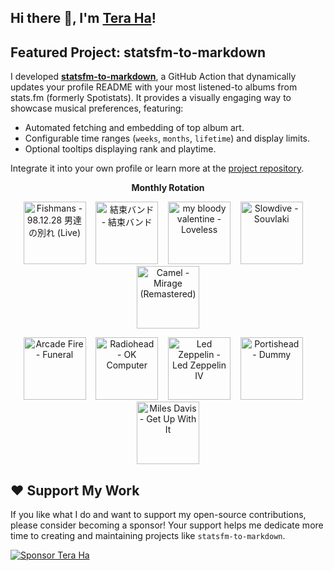 ## Hi there 👋, I'm [Tera Ha](https://teraha.com)!

## Featured Project: statsfm-to-markdown

I developed **[statsfm-to-markdown](https://github.com/teraha-dev/statsfm-to-markdown)**, a GitHub Action that dynamically updates your profile README with your most listened-to albums from stats.fm (formerly Spotistats). It provides a visually engaging way to showcase musical preferences, featuring:

* Automated fetching and embedding of top album art.
* Configurable time ranges (`weeks`, `months`, `lifetime`) and display limits.
* Optional tooltips displaying rank and playtime.

Integrate it into your own profile or learn more at the [project repository](https://github.com/teraha-dev/statsfm-to-markdown).

<p align="center"><strong>Monthly Rotation</strong></p> 

<!-- STATSFM START -->

<p align="center"><a href="https://open.spotify.com/album/5K4YFkTizFoMOyN5Khfp7G" target="_blank" rel="noopener noreferrer" title="#1 Fishmans - 98.12.28 男達の別れ (Live) (15h 39m)"><img src="https://i.scdn.co/image/ab67616d0000b273b8b2f65e2dfa733439974801" alt="Fishmans - 98.12.28 男達の別れ (Live)" width="100" height="100"></a>    <a href="https://open.spotify.com/album/5ZGzGGNAB6U7QlKpdaMu0d" target="_blank" rel="noopener noreferrer" title="#2 結束バンド - 結束バンド (9h 9m)"><img src="https://i.scdn.co/image/ab67616d0000b27309ca036917527fa198ead7b1" alt="結束バンド - 結束バンド" width="100" height="100"></a>    <a href="https://open.spotify.com/album/3GH4IiI6jQAIvnHVdb5FB6" target="_blank" rel="noopener noreferrer" title="#3 my bloody valentine - Loveless (6h 49m)"><img src="https://is1-ssl.mzstatic.com/image/thumb/Music116/v4/d8/9c/a2/d89ca2ad-3191-d877-4c2f-13fb3e619a7b/887830015998.png/768x768bb.jpg" alt="my bloody valentine - Loveless" width="100" height="100"></a>    <a href="https://open.spotify.com/album/4i21O3uVh5palcfFhCjlT7" target="_blank" rel="noopener noreferrer" title="#4 Slowdive - Souvlaki (3h 17m)"><img src="https://is1-ssl.mzstatic.com/image/thumb/Music125/v4/c2/a0/a4/c2a0a495-ec33-27f1-c6db-0dff1c3ba15d/dj.pzrqoswp.jpg/768x768bb.jpg" alt="Slowdive - Souvlaki" width="100" height="100"></a>    <a href="#" target="_blank" rel="noopener noreferrer" title="#5 Camel - Mirage (Remastered) (3h 17m)"><img src="https://is1-ssl.mzstatic.com/image/thumb/Music118/v4/36/c0/15/36c015db-fa1b-c65c-67dc-302040ee3874/00042288292920.rgb.jpg/768x768bb.jpg" alt="Camel - Mirage (Remastered)" width="100" height="100"></a></p>
<p align="center"><a href="https://open.spotify.com/album/0Lu28wC62eXM4kr8DfUIKc" target="_blank" rel="noopener noreferrer" title="#6 Arcade Fire - Funeral (3h 8m)"><img src="https://is1-ssl.mzstatic.com/image/thumb/Music125/v4/2b/09/6e/2b096e8c-ae65-fc42-a4b1-19abb4100433/886446576442.jpg/768x768bb.jpg" alt="Arcade Fire - Funeral" width="100" height="100"></a>    <a href="https://open.spotify.com/album/2fGCAYUMssLKiUAoNdxGLx" target="_blank" rel="noopener noreferrer" title="#7 Radiohead - OK Computer (2h 41m)"><img src="https://is1-ssl.mzstatic.com/image/thumb/Music116/v4/07/60/ba/0760ba0f-148c-b18f-d0ff-169ee96f3af5/634904078164.png/768x768bb.jpg" alt="Radiohead - OK Computer" width="100" height="100"></a>    <a href="https://open.spotify.com/album/1Ugdi2OTxKopVVqsprp5pb" target="_blank" rel="noopener noreferrer" title="#8 Led Zeppelin - Led Zeppelin IV (2h 16m)"><img src="https://i.scdn.co/image/ab67616d0000b273cd25ce73e3eddeedb995fcee" alt="Led Zeppelin - Led Zeppelin IV" width="100" height="100"></a>    <a href="https://open.spotify.com/album/3539EbNgIdEDGBKkUf4wno" target="_blank" rel="noopener noreferrer" title="#9 Portishead - Dummy (2h 4m)"><img src="https://is1-ssl.mzstatic.com/image/thumb/Music115/v4/c1/71/93/c1719342-df7d-e9c5-c87c-53dae5afb289/00042282855329.rgb.jpg/768x768bb.jpg" alt="Portishead - Dummy" width="100" height="100"></a>    <a href="https://open.spotify.com/album/0CFS3jvFwutIt5ewGIa7Sq" target="_blank" rel="noopener noreferrer" title="#10 Miles Davis - Get Up With It (2h 3m)"><img src="https://is1-ssl.mzstatic.com/image/thumb/Music/87/60/cf/mzi.vfmzbzof.jpg/768x768bb.jpg" alt="Miles Davis - Get Up With It" width="100" height="100"></a></p>
<!-- STATSFM END -->

## ❤️ Support My Work

If you like what I do and want to support my open-source contributions, please consider becoming a sponsor! Your support helps me dedicate more time to creating and maintaining projects like `statsfm-to-markdown`.

[![Sponsor Tera Ha](https://img.shields.io/github/sponsors/teraha-dev?style=social&logo=github)](https://github.com/sponsors/teraha-dev)
